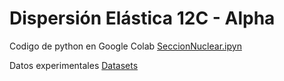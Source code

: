# Dispersión Elástica 12C - Alpha

Codigo de python en Google Colab [SeccionNuclear.ipyn](https://colab.research.google.com/github/krishnamoji/12C-alpha/blob/main/SeccionNuclear.ipynb)

Datos experimentales [Datasets](https://colab.research.google.com/github/krishnamoji/12C-alpha/blob/main/SeccionNuclear.ipynb)
